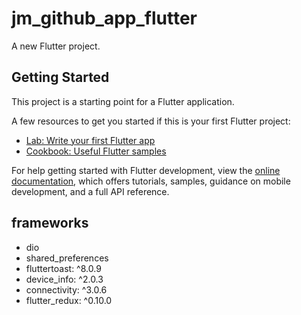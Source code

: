 # jm_github_app_flutter

A new Flutter project.

## Getting Started

This project is a starting point for a Flutter application.

A few resources to get you started if this is your first Flutter project:

- [Lab: Write your first Flutter app](https://docs.flutter.dev/get-started/codelab)
- [Cookbook: Useful Flutter samples](https://docs.flutter.dev/cookbook)

For help getting started with Flutter development, view the
[online documentation](https://docs.flutter.dev/), which offers tutorials,
samples, guidance on mobile development, and a full API reference.

## frameworks

- dio
- shared_preferences
- fluttertoast: ^8.0.9
- device_info: ^2.0.3
- connectivity: ^3.0.6
- flutter_redux: ^0.10.0
